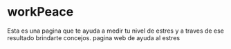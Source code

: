 # workPeace
Esta es una pagina que te ayuda a medir tu nivel de estres y a traves de ese resultado brindarte concejos.
pagina web de ayuda al estres
